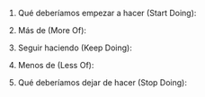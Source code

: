 1. Qué deberíamos empezar a hacer (Start Doing):

2. Más de (More Of):

3. Seguir haciendo (Keep Doing):

4. Menos de (Less Of):

5) Qué deberíamos dejar de hacer (Stop Doing):
